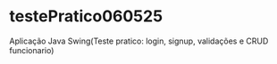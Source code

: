 # testePratico060525
Aplicação Java Swing(Teste pratico: login, signup, validações e CRUD funcionario)

